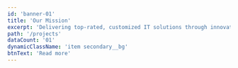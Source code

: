 ```yaml
---
id: 'banner-01'
title: 'Our Mission'
excerpt: 'Delivering top-rated, customized IT solutions through innovative, reliable, and seamless technology.'
path: '/projects'
dataCount: '01'
dynamicClassName: 'item secondary__bg'
btnText: 'Read more'
---
```


